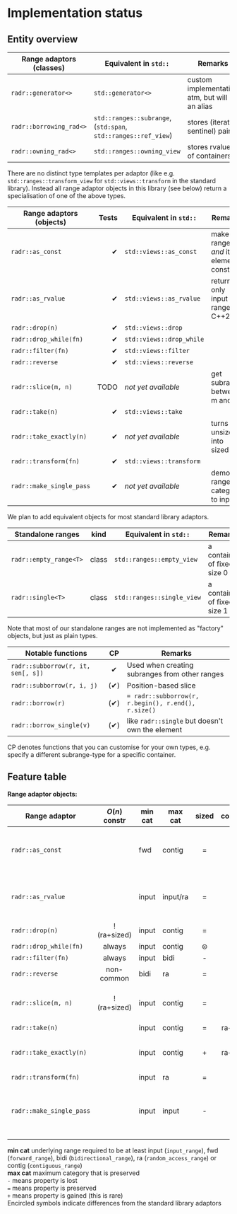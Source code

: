 # Implementation status

## Entity overview

| Range adaptors (classes)   | Equivalent in `std::`                                          | Remarks                                         |
|----------------------------|----------------------------------------------------------------|-------------------------------------------------|
| `radr::generator<>`        | `std::generator<>`                                             | custom implementation atm, but will be an alias |
| `radr::borrowing_rad<>`    | `std::ranges::subrange`, (`std:span`, `std::ranges::ref_view`) | stores (iterator, sentinel) pair                |
| `radr::owning_rad<>`       | `std::ranges::owning_view`                                     | stores rvalues of containers                    |

There are no distinct type templates per adaptor (like e.g. `std::ranges::transform_view` for `std::views::transform` in the standard library).
Instead all range adaptor objects in this library (see below) return a specialisation of one of the above types.

| Range adaptors (objects)   | Tests | Equivalent in `std::`   | Remarks                                  |
|----------------------------|------:|-------------------------|------------------------------------------|
| `radr::as_const`           | ✔     | `std::views::as_const`  | make the range *and* its elements const  |
| `radr::as_rvalue`          | ✔     | `std::views::as_rvalue` | returns only input ranges in C++20       |
| `radr::drop(n)`            | ✔     | `std::views::drop`      |                                          |
| `radr::drop_while(fn)`     | ✔     | `std::views::drop_while`|                                          |
| `radr::filter(fn)`         | ✔     | `std::views::filter`    |                                          |
| `radr::reverse`            | ✔     | `std::views::reverse`   |                                          |
| `radr::slice(m, n)`        | TODO  | *not yet available*     | get subrange between m and n             |
| `radr::take(n)`            | ✔     | `std::views::take`      |                                          |
| `radr::take_exactly(n)`    | ✔     | *not yet available*     | turns unsized into sized                 |
| `radr::transform(fn)`      | ✔     | `std::views::transform` |                                          |
| `radr::make_single_pass`   | ✔     | *not yet available*     | demotes range category to input          |

We plan to add equivalent objects for most standard library adaptors.


| Standalone ranges          | kind  | Equivalent in `std::`      | Remarks                                         |
|----------------------------|:-----:|----------------------------|-------------------------------------------------|
| `radr::empty_range<T>`     | class | `std::ranges::empty_view`  | a container of fixed size 0                     |
| `radr::single<T>`          | class | `std::ranges::single_view` | a container of fixed size 1                     |

Note that most of our standalone ranges are not implemented as "factory" objects, but just as plain types.


| Notable functions                  | CP   | Remarks                                              |
|------------------------------------|:----:|------------------------------------------------------|
| `radr::subborrow(r, it, sen[, s])` | ✔   | Used when creating subranges from other ranges      |
| `radr::subborrow(r, i, j)`         | (✔) | Position-based slice                                 |
| `radr::borrow(r)`                  | (✔) | `= radr::subborrow(r, r.begin(), r.end(), r.size()`  |
| `radr::borrow_single(v)`           | (✔) | like `radr::single` but doesn't own the element      |

CP denotes functions that you can customise for your own types, e.g. specify a different subrange-type for a specific container.

## Feature table

**Range adaptor objects:**

| Range adaptor              | $O(n)$ constr  | min cat | max cat  | sized | common    | Remarks                                  |
|----------------------------|:--------------:|---------|----------|:-----:|:---------:|------------------------------------------|
| `radr::as_const`           |                | fwd     | contig   |  =    |  =        | make the range *and* its elements const  |
| `radr::as_rvalue`          |                | input   | input/ra |  =    |  =        | returns only input ranges in C++20       |
| `radr::drop(n)`            | !(ra+sized)    | input   | contig   |  =    |  ⊜        |                                          |
| `radr::drop_while(fn)`     | always         | input   | contig   |  ⊜    |  ⊜        |                                          |
| `radr::filter(fn)`         | always         | input   | bidi     |  -    |  ⊝        |                                          |
| `radr::reverse`            | non-common     | bidi    | ra       |  =    |  +        |                                          |
| `radr::slice(m, n)`        | !(ra+sized)    | input   | contig   |  =    |  =        | get subrange between m and n             |
| `radr::take(n)`            |                | input   | contig   |  =    |  ra+sized |                                          |
| `radr::take_exactly(n)`    |                | input   | contig   |  +    |  ra+sized | turns unsized into sized                 |
| `radr::transform(fn)`      |                | input   | ra       |  =    |  =        |                                          |
| `radr::make_single_pass`   |                | input   | input    |  -    |  -        | demotes range category to single-pass    |

**min cat** underlying range required to be at least input (`input_range`), fwd (`forward_range`), bidi (`bidirectional_range`),
ra (`random_access_range`) or contig (`contiguous_range`)<br>
**max cat** maximum category that is preserved<br>
`-` means property is lost<br>
`=` means property is preserved<br>
`+` means property is gained (this is rare)<br>
Encircled symbols indicate differences from the standard library adaptors


